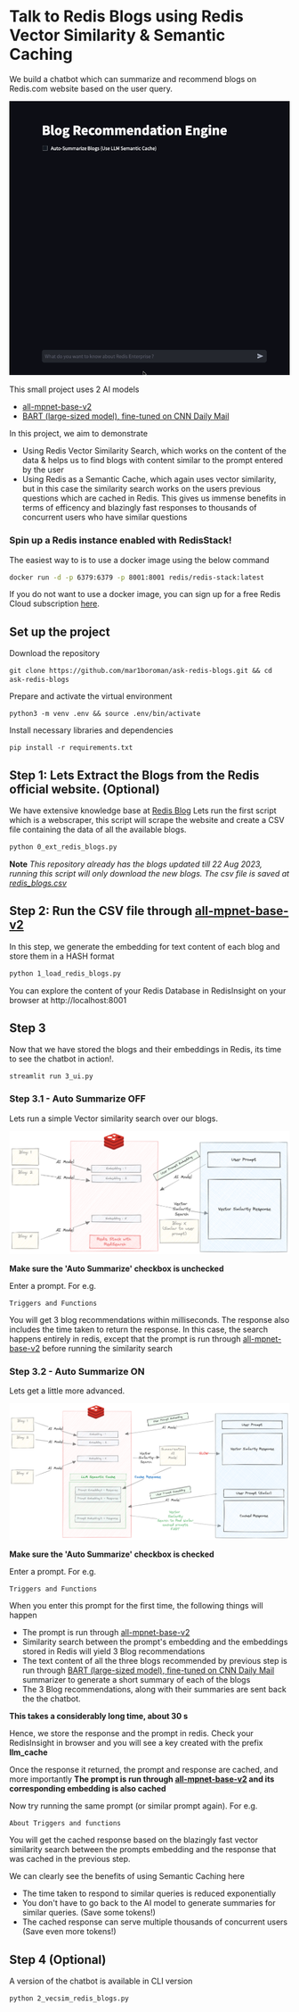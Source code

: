 
# Talk to Redis Blogs using Redis Vector Similarity & Semantic Caching

We build a chatbot which can summarize and recommend blogs on Redis.com website based on the user query.

![Sneak Peak](assets/ask-redis-blogs.gif)

This small project uses 2 AI models
- [all-mpnet-base-v2](https://huggingface.co/sentence-transformers/all-mpnet-base-v2)
- [BART (large-sized model), fine-tuned on CNN Daily Mail](https://huggingface.co/facebook/bart-large-cnn)

In this project, we aim to demonstrate
- Using Redis Vector Similarity Search, which works on the content of the data & helps us to find blogs with content similar to the prompt entered by the user
- Using Redis as a Semantic Cache, which again uses vector similarity, but in this case the similarity search works on the users previous questions which are cached in Redis. This gives us immense benefits in terms of efficency and blazingly fast responses to thousands of concurrent users who have similar questions

### Spin up a Redis instance enabled with RedisStack!

The easiest way to is to use a docker image using the below command
```bash
docker run -d -p 6379:6379 -p 8001:8001 redis/redis-stack:latest
```

If you do not want to use a docker image, you can sign up for a free Redis Cloud subscription [here](https://redis.com/try-free).

## Set up the project


Download the repository

```
git clone https://github.com/mar1boroman/ask-redis-blogs.git && cd ask-redis-blogs
```

Prepare and activate the virtual environment

```
python3 -m venv .env && source .env/bin/activate
```

Install necessary libraries and dependencies

```
pip install -r requirements.txt
```

## Step 1: Lets Extract the Blogs from the Redis official website. (Optional)

We have extensive knowledge base at [Redis Blog](https://redis.com/blog/)
Lets run the first script which is a webscraper, this script will scrape the website and create a CSV file containing the data of all the available blogs.

```bash
python 0_ext_redis_blogs.py
```
**Note**
_This repository already has the blogs updated till 22 Aug 2023, running this script will only download the new blogs._
_The csv file is saved at [redis_blogs.csv](data/redis_blogs.csv)_

## Step 2: Run the CSV file through [all-mpnet-base-v2](https://huggingface.co/sentence-transformers/all-mpnet-base-v2)

In this step, we generate the embedding for text content of each blog and store them in a HASH format

```bash
python 1_load_redis_blogs.py
```

You can explore the content of your Redis Database in RedisInsight on your browser at http://localhost:8001

## Step 3

Now that we have stored the blogs and their embeddings in Redis, its time to see the chatbot in action!.

```
streamlit run 3_ui.py
```

### Step 3.1 - Auto Summarize OFF

Lets run a simple Vector similarity search over our blogs. 

![Simple Vector Similarity](assets/Simple-Vector-Similarity.png)

**Make sure the 'Auto Summarize' checkbox is unchecked**

Enter a prompt. For e.g.
```
Triggers and Functions
```

You will get 3 blog recommendations within milliseconds. The response also includes the time taken to return the response.
In this case, the search happens entirely in redis, except that the prompt is run through [all-mpnet-base-v2](https://huggingface.co/sentence-transformers/all-mpnet-base-v2) before running the similarity search


### Step 3.2 - Auto Summarize ON

Lets get a little more advanced.

![LLM Semantic Search](assets/Semantic-Cache.png)

**Make sure the 'Auto Summarize' checkbox is checked**

Enter a prompt. For e.g.
```
Triggers and Functions
```

When you enter this prompt for the first time, the following things will happen

- The prompt is run through [all-mpnet-base-v2](https://huggingface.co/sentence-transformers/all-mpnet-base-v2)
- Similarity search between the prompt's embedding and the embeddings stored in Redis will yield 3 Blog recommendations
- The text content of all the three blogs recommended by previous step is run through [BART (large-sized model), fine-tuned on CNN Daily Mail](https://huggingface.co/facebook/bart-large-cnn) summarizer to generate a short summary of each of the blogs
- The 3 Blog recommendations, along with their summaries are sent back the the chatbot.

**This takes a considerably long time, about 30 s**

Hence, we store the response and the prompt in redis.
Check your RedisInsight in browser and you will see a key created with the prefix **llm_cache**

Once the response it returned, the prompt and response are cached, and more importantly **The prompt is run through [all-mpnet-base-v2](https://huggingface.co/sentence-transformers/all-mpnet-base-v2) and its corresponding embedding is also cached**

Now try running the same prompt (or similar prompt again). For e.g. 

```
About Triggers and functions
```

You will get the cached response based on the blazingly fast vector similarity search between the prompts embedding and the response that was cached in the previous step.

We can clearly see the benefits of using Semantic Caching here
- The time taken to respond to similar queries is reduced exponentially
- You don't have to go back to the AI model to generate summaries for similar queries. (Save some tokens!)
- The cached response can serve multiple thousands of concurrent users (Save even more tokens!)


## Step 4 (Optional)

A version of the chatbot is available in CLI version

```bash
python 2_vecsim_redis_blogs.py
```
